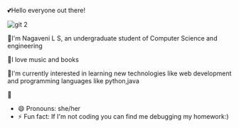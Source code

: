 💕Hello everyone out there!


![git 2](https://github.com/user-attachments/assets/d3775ecd-bb66-4ea6-8b0b-a5dd40ed8a2b)



📌I'm Nagaveni L S, an undergraduate student of Computer Science and engineering

📌I love music and books

📌I'm currently interested in learning new technologies like web development and programming languages like python,java

📌
- 😄 Pronouns: she/her
- ⚡ Fun fact: If I'm not coding you can find me debugging my homework:)
<!---
Nagaveni2004/Nagaveni2004 is a ✨ special ✨ repository because its `README.md` (this file) appears on your GitHub profile.
You can click the Preview link to take a look at your changes.
--->

